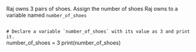 Raj owns 3 pairs of shoes. Assign the number of shoes Raj owns to a variable named `number_of_shoes`

<Editor lang="python" type="exercise">
<code>
# Declare a variable `number_of_shoes` with its value as 3 and print it.
</code>

<solution>
number_of_shoes = 3
print(number_of_shoes)
</solution>
</Editor>